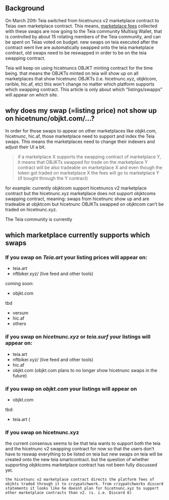 ## Background

On March 20th Teia switched from hicetnuncs v2 marketplace contract to Teias own marketplace contract.
This means, [marketplace fees](https://github.com/teia-community/teia-docs/wiki/Marketplace-Fees) collected with these swaps are now going to the Teia community Multisig Wallet, that is controlled by about 15 rotating members of the Teia community, and can be spent on Teias voted on budget. new swaps on teia executed after the contract went live are automatically swapped onto the teia marketplace contract, old swaps need to be reswapped in order to be on the teia swapping contract.

Teia will keep on using hicetnuncs OBJKT minting contract for the time being. that means the OBJKTs minted on teia will show up on all marketplaces that show hicetnunc OBJKTs (i.e. hicetnunc.xyz, objktcom, rarible, hic.af, etc) this won't change no matter which platform supports which swapping contract. This article is only about which “listings/swapps” will appear on which site.

## why does my swap (=listing price) not show up on hicetnunc/objkt.com/...?

In order for those swaps to appear on other marketplaces like objkt.com, hicetnunc, hic.af, those marketplace need to support and index the Teia  swaps. This means the marketplaces need to change their indexers and adjust their UI a bit. 

>if a marketplace X supports the swapping contract of marketplace Y, it means that OBJKTs swapped for trade on the marketplace Y contract will be also tradeable on marketplace X and even though the token got traded on marketplace X the fees will go to marketplace Y (if bought through the Y contract)

for example: currently objktcom support hicetnuncs v2 marketplace contract but the hicetnunc.xyz marketplace does not support objktcoms swapping contract, meaning: swaps from hicetnunc show up and are tradeable at objktcom but hicetnunc OBJKTs swapped on objktcom can’t be traded on hicetnunc.xyz.

The Teia community is currently 

## which marketplace currently supports which swaps

### If you swap on *Teia.art* your listing prices will appear on:
- teia.art
- nftbiker.xyz/ (live feed and other tools)

coming soon: 
- objkt.com

tbd
- versum
- hic.af
- others

### if you swap on *hicetnunc.xyz* or *teia.surf* your listings will appear on:
- teia.art
- nftbiker.xyz/ (live feed and other tools)
- hic.af
- objkt.com (objkt.com plans to no longer show hicetnunc swaps in the future)

### if you swap on *objkt.com* your listings will appear on
- objkt.com

tbd:
- teia.art (



### If you swap on hicetnunc.xyz

the current consensus seems to be that teia wants to support both the teia and the hicetnunc v2 swapping contract for now so that the users don’t have to reswap everything to be listed on teia but new swaps on teia will be created onto the new teia smartcontract. but the question of whether supporting objktcoms marketplace contract has not been fully discussed yet.

    the hicetnunc v2 marketplace contract directs the platform fees of objkts traded through it to crzypatchwork. from crzypatchworks discord statements it looks like he doesnt plan for hicetnunc.xyz to support other marketplace contracts than v2. (s. i.e. Discord 6)
